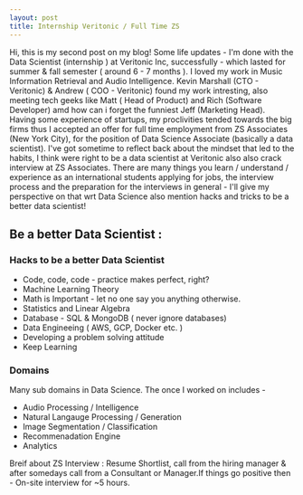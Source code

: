 ```yaml
---
layout: post
title: Internship Veritonic / Full Time ZS
---
```


Hi, this is my second post on my blog! Some life updates -  I'm done with the Data Scientist (internship ) at Veritonic Inc, successfully - which lasted for summer & fall semester ( around 6 - 7 months ). I loved my work in Music Information Retrieval and Audio Intelligence. Kevin Marshall (CTO - Veritonic) & Andrew ( COO - Veritonic) found my work intresting, also meeting tech geeks like Matt ( Head of Product) and Rich (Software Developer) amd  how can i forget the funniest Jeff (Marketing Head).  
Having some experience of startups, my proclivities tended towards the big firms thus I accepted an offer for full time employment from ZS Associates (New York City), for the position of Data Science Associate (basically a data scientist). 
I've got sometime to reflect back about the mindset that led to the habits, I think were right to be a data scientist at Veritonic also also crack interview at ZS Associates. There are many things you learn / understand / experience as an international students applying for jobs, the interview process and the preparation for the interviews in general - I'll  give my perspective on that wrt Data Science also mention hacks and tricks to be a better data scientist!  

## Be a better Data Scientist : 

### Hacks to be a better Data Scientist 

- Code, code, code - practice makes perfect, right? 
- Machine Learning Theory 
- Math is Important - let no one say you anything otherwise. 
- Statistics and Linear Algebra  
- Database - SQL & MongoDB ( never ignore databases) 
- Data Engineeing ( AWS, GCP, Docker etc. ) 
- Developing a problem solving attitude
- Keep Learning 

### Domains
Many sub domains in Data Science. The once I worked on includes -

- Audio Processing / Intelligence  
- Natural Langauge Processing / Generation
- Image Segmentation / Classification 
- Recommenadation Engine 
- Analytics 

Breif about ZS Interview : Resume Shortlist, call from the hiring manager & after somedays call from a Consultant or Manager.If things go positive then - On-site interview for ~5 hours. 
   
